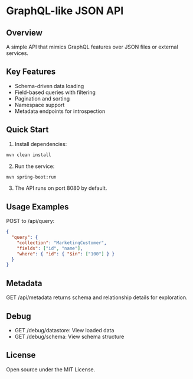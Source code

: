 # GraphQL-like JSON API

## Overview
A simple API that mimics GraphQL features over JSON files or external services.

## Key Features
- Schema-driven data loading
- Field-based queries with filtering
- Pagination and sorting
- Namespace support
- Metadata endpoints for introspection

## Quick Start
1. Install dependencies:
```bash
mvn clean install
```
2. Run the service:
```bash
mvn spring-boot:run
```
3. The API runs on port 8080 by default.

## Usage Examples
POST to /api/query:
```json
{
  "query": {
    "collection": "MarketingCustomer",
    "fields": ["id", "name"],
    "where": { "id": { "$in": ["100"] } }
  }
}
```

## Metadata
GET /api/metadata returns schema and relationship details for exploration.

## Debug
- GET /debug/datastore: View loaded data
- GET /debug/schema: View schema structure

## License
Open source under the MIT License.
